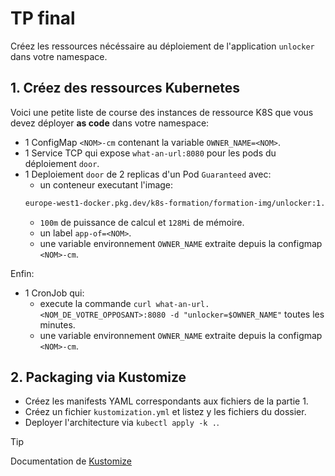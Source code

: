 # TP final 

Créez les ressources nécéssaire au déploiement de l'application `unlocker` dans votre namespace.

## 1. Créez des ressources Kubernetes

Voici une petite liste de course des instances de ressource K8S que vous devez déployer **as code** dans votre namespace:
* 1 ConfigMap `<NOM>-cm` contenant la variable `OWNER_NAME=<NOM>`.
* 1 Service TCP qui expose `what-an-url:8080` pour les pods du déploiement `door`.
* 1 Deploiement `door` de 2 replicas d'un Pod `Guaranteed` avec:
  *  un conteneur executant l'image:
  ```sh
  europe-west1-docker.pkg.dev/k8s-formation/formation-img/unlocker:1.6
  ```
  *  `100m` de puissance de calcul et `128Mi` de mémoire.
  *  un label `app-of=<NOM>`.
  *  une variable environnement `OWNER_NAME` extraite depuis la configmap `<NOM>-cm`.

Enfin:
* 1 CronJob qui:
  * execute la commande `curl what-an-url.<NOM_DE_VOTRE_OPPOSANT>:8080 -d "unlocker=$OWNER_NAME"` toutes les minutes.
  * une variable environnement `OWNER_NAME` extraite depuis la configmap `<NOM>-cm`.

## 2. Packaging via Kustomize

* Créez les manifests YAML correspondants aux fichiers de la partie 1.
* Créez un fichier `kustomization.yml` et listez y les fichiers du dossier.
* Deployer l'architecture via `kubectl apply -k .`.

> [!tip]
> Documentation de [Kustomize](https://kustomize.io/)
